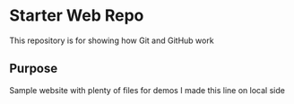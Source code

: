 # Starter Web Repo

This repository is for showing how Git and GitHub work

## Purpose

Sample website with plenty of files for demos
I made this line on local side